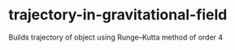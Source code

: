 # trajectory-in-gravitational-field
Builds trajectory of object using Runge–Kutta method of order 4
